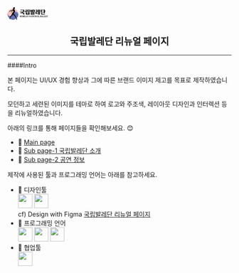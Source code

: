 <img src="./images/comm/logo-black.png" width="18%">

<center><h2>국립발레단 리뉴얼 페이지</h2></center>

---

####Intro

본 페이지는
UI/UX 경험 향상과 그에 따른 브랜드 이미지 제고를 목표로 제작하였습니다.

모던하고 세련된 이미지를 테마로 하여
로고와 주조색, 레이아웃 디자인과 인터렉션 등을 리뉴얼하였습니다.

아래의 링크를 통해 페이지들을 확인해보세요. :blush:

- :small_orange_diamond: <a href="https://chkim9910.github.io/KNB-Renewal/">Main page</a>
- :small_orange_diamond: <a href="https://chkim9910.github.io/KNB-Renewal/sub1">Sub page-1 국립발레단 소개</a>
- :small_orange_diamond: <a href="https://chkim9910.github.io/KNB-Renewal/sub2">Sub page-2 공연 정보</a>

제작에 사용된 툴과 프로그래밍 언어는 아래를 참고하세요.

- :small_blue_diamond: 디자인툴 <br>
  <img height="32" width="32" src="https://cdn.jsdelivr.net/npm/simple-icons@v11/icons/figma.svg" /> <img height="32" width="32" src="https://cdn.jsdelivr.net/npm/simple-icons@v11/icons/adobephotoshop.svg" /> <br>
  cf) Design with Figma <a href="https://www.figma.com/file/Cl8l0xViAvpO7k100UhVrT/%EA%B5%AD%EB%A6%BD%EB%B0%9C%EB%A0%88%EB%8B%A8?type=design&node-id=0%3A1&mode=design&t=OUFoSFTYoxJQC6MN-1">국립발레단 리뉴얼 페이지</a>
  <br>
- :small_blue_diamond: 프로그래밍 언어 <br>
  <img height="32" width="32" src="https://unpkg.com/simple-icons@v11/icons/html5.svg" /> <img height="32" width="32" src="https://cdn.jsdelivr.net/npm/simple-icons@v11/icons/css3.svg" /> <img height="32" width="32" src="https://cdn.jsdelivr.net/npm/simple-icons@v11/icons/javascript.svg" />
  <br>
- :small_blue_diamond: 협업툴 <br>
  <img height="32" width="32" src="https://cdn.jsdelivr.net/npm/simple-icons@v11/icons/github.svg" />
